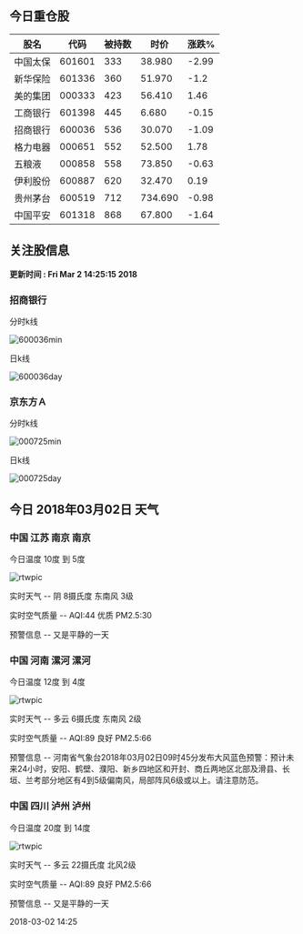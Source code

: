 
## 今日重仓股 

|股名|代码|被持数|时价|涨跌%|
|---|---|---|---|---|
|中国太保|601601|333|38.980|-2.99|
|新华保险|601336|360|51.970|-1.2|
|美的集团|000333|423|56.410|1.46|
|工商银行|601398|445|6.680|-0.15|
|招商银行|600036|536|30.070|-1.09|
|格力电器|000651|552|52.500|1.78|
|五粮液|000858|558|73.850|-0.63|
|伊利股份|600887|620|32.470|0.19|
|贵州茅台|600519|712|734.690|-0.98|
|中国平安|601318|868|67.800|-1.64|

## 关注股信息
**更新时间 : Fri Mar  2 14:25:15 2018**
### 招商银行 
分时k线

![600036min](http://image.sinajs.cn/newchart/min/n/sh600036.gif)

日k线

![600036day](http://image.sinajs.cn/newchart/daily/n/sh600036.gif)

### 京东方Ａ 
分时k线

![000725min](http://image.sinajs.cn/newchart/min/n/sz000725.gif)

日k线

![000725day](http://image.sinajs.cn/newchart/daily/n/sz000725.gif)
## 今日 2018年03月02日 天气
### 中国 江苏 南京 南京

今日温度 10度 到 5度

![rtwpic](http://app1.showapi.com/weather/icon/day/02.png)

实时天气 -- 阴 8摄氏度 东南风 3级

实时空气质量 -- AQI:44 优质 PM2.5:30

预警信息 -- 又是平静的一天
    
### 中国 河南 漯河 漯河

今日温度 12度 到 4度

![rtwpic](http://app1.showapi.com/weather/icon/day/01.png)

实时天气 -- 多云 6摄氏度 东南风 2级

实时空气质量 -- AQI:89 良好 PM2.5:66

预警信息 -- 河南省气象台2018年03月02日09时45分发布大风蓝色预警：预计未来24小时，安阳、鹤壁、濮阳、新乡四地区和开封、商丘两地区北部及滑县、长垣、兰考部分地区有4到5级偏南风，局部阵风6级或以上。请注意防范。
    
### 中国 四川 泸州 泸州

今日温度 20度 到 14度

![rtwpic](http://app1.showapi.com/weather/icon/day/01.png)

实时天气 -- 多云 22摄氏度 北风2级

实时空气质量 -- AQI:89 良好 PM2.5:66

预警信息 -- 又是平静的一天
    
2018-03-02 14:25